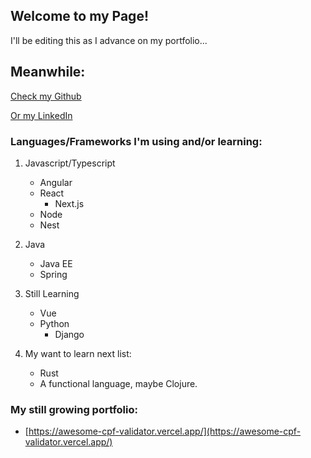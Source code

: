 ## Welcome to my Page!

I'll be editing this as I advance on my portfolio... 

## Meanwhile:

[Check my Github](https://github.com/Noriller)

[Or my LinkedIn](https://www.linkedin.com/in/noriller/)

### Languages/Frameworks I'm using and/or learning:

1. Javascript/Typescript
    - Angular
    - React
      - Next.js
    - Node
    - Nest
        
2. Java
    - Java EE
    - Spring

3. Still Learning
    - Vue
    - Python
      - Django
        
4. My want to learn next list: 
    - Rust
    - A functional language, maybe Clojure.
        

### My still growing portfolio:

* [https://awesome-cpf-validator.vercel.app/](https://awesome-cpf-validator.vercel.app/)

